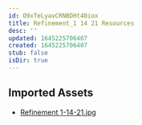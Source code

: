 ```yaml
---
id: O9xTeLyavCRNBDHt40iox
title: Refinement_1 14 21 Resources
desc: ''
updated: 1645225706407
created: 1645225706407
stub: false
isDir: true
---
```

## Imported Assets
- [Refinement 1-14-21.jpg](/assets/refinement-1-14-21.jpg)
